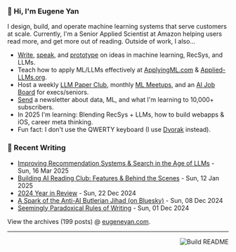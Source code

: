 ### 👋 Hi, I'm Eugene Yan

I design, build, and operate machine learning systems that serve customers at scale. Currently, I'm a Senior Applied Scientist at Amazon helping users read more, and get more out of reading. Outside of work, I also...

- [Write](https://eugeneyan.com/writing/), [speak](https://eugeneyan.com/speaking/), and [prototype](https://eugeneyan.com/prototyping/) on ideas in machine learning, RecSys, and LLMs.
- Teach how to apply ML/LLMs effectively at [ApplyingML.com](https://applyingml.com) & [Applied-LLMs.org](https://applied-llms.org).
- Host a weekly [LLM Paper Club](https://lu.ma/ls), monthly [ML Meetups](https://www.meetup.com/ml-meetups-virtual/), and an [AI Job Board](https://jobs.applied-llms.org) for execs/seniors.
- [Send](https://eugeneyan.com/subscribe/) a newsletter about data, ML, and what I'm learning to 10,000+ subscribers.
- In 2025 I'm learning: Blending RecSys + LLMs, how to build webapps & iOS, career meta thinking.
- Fun fact: I don't use the QWERTY keyboard (I use [Dvorak](https://en.wikipedia.org/wiki/Dvorak_keyboard_layout) instead).

### 📝 Recent Writing

<!-- writing starts -->
* [Improving Recommendation Systems & Search in the Age of LLMs](https://eugeneyan.com//writing/recsys-llm/) - Sun, 16 Mar 2025
* [Building AI Reading Club: Features & Behind the Scenes](https://eugeneyan.com//writing/aireadingclub/) - Sun, 12 Jan 2025
* [2024 Year in Review](https://eugeneyan.com//writing/2024-review/) - Sun, 22 Dec 2024
* [A Spark of the Anti-AI Butlerian Jihad (on Bluesky)](https://eugeneyan.com//writing/anti/) - Sun, 08 Dec 2024
* [Seemingly Paradoxical Rules of Writing](https://eugeneyan.com//writing/paradox/) - Sun, 01 Dec 2024
<!-- writing ends -->

View the archives (<!-- writing_count starts -->199<!-- writing_count ends --> posts) @ [eugeneyan.com](https://eugeneyan.com).

---
<a href="https://github.com/eugeneyan/eugeneyan/actions"><img src="https://github.com/eugeneyan/eugeneyan/workflows/Build%20README/badge.svg" align="right" alt="Build README"></a>
